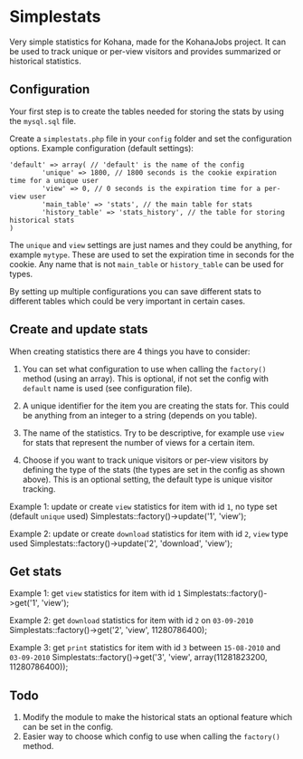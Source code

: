 Simplestats
===========

Very simple statistics for Kohana, made for the KohanaJobs project.
It can be used to track unique or per-view visitors and provides summarized or historical statistics.

Configuration
-------------

Your first step is to create the tables needed for storing the stats by using the `mysql.sql` file.

Create a `simplestats.php` file in your `config` folder and set the configuration options.
Example configuration (default settings):

	'default' => array( // 'default' is the name of the config
			'unique' => 1800, // 1800 seconds is the cookie expiration time for a unique user
			'view' => 0, // 0 seconds is the expiration time for a per-view user
			'main_table' => 'stats', // the main table for stats
			'history_table' => 'stats_history', // the table for storing historical stats
	)

The `unique` and `view` settings are just names and they could be anything, for example `mytype`.
These are used to set the expiration time in seconds for the cookie. Any name that is not `main_table` or `history_table` can be used for types.

By setting up multiple configurations you can save different stats to different tables which could be
very important in certain cases.


Create and update stats
-----------------------

When creating statistics there are 4 things you have to consider:

1. You can set what configuration to use when calling the `factory()` method (using an array). This is optional, if not set the config with `default` name is used (see configuration file).

2. A unique identifier for the item you are creating the stats for. This could be anything from an integer to a string (depends on you table).

3. The name of the statistics. Try to be descriptive, for example use `view` for stats that represent the number of views for a certain item.

4. Choose if you want to track unique visitors or per-view visitors by defining the type of the stats (the types are set in the config as shown above). This is an optional setting, the default type is unique visitor tracking.


Example 1: update or create `view` statistics for item with id `1`, no type set (default `unique` used)
	Simplestats::factory()->update('1', 'view');

Example 2: update or create `download` statistics for item with id `2`, `view` type used
	Simplestats::factory()->update('2', 'download', 'view');




Get stats
---------

Example 1: get `view` statistics for item with id `1`
	Simplestats::factory()->get('1', 'view');

Example 2: get `download` statistics for item with id `2` on `03-09-2010`
	Simplestats::factory()->get('2', 'view', 11280786400);

Example 3: get `print` statistics for item with id `3` between `15-08-2010` and `03-09-2010`
	Simplestats::factory()->get('3', 'view', array(11281823200, 11280786400));




Todo
----

1. Modify the module to make the historical stats an optional feature which can be set in the config.
2. Easier way to choose which config to use when calling the `factory()` method.